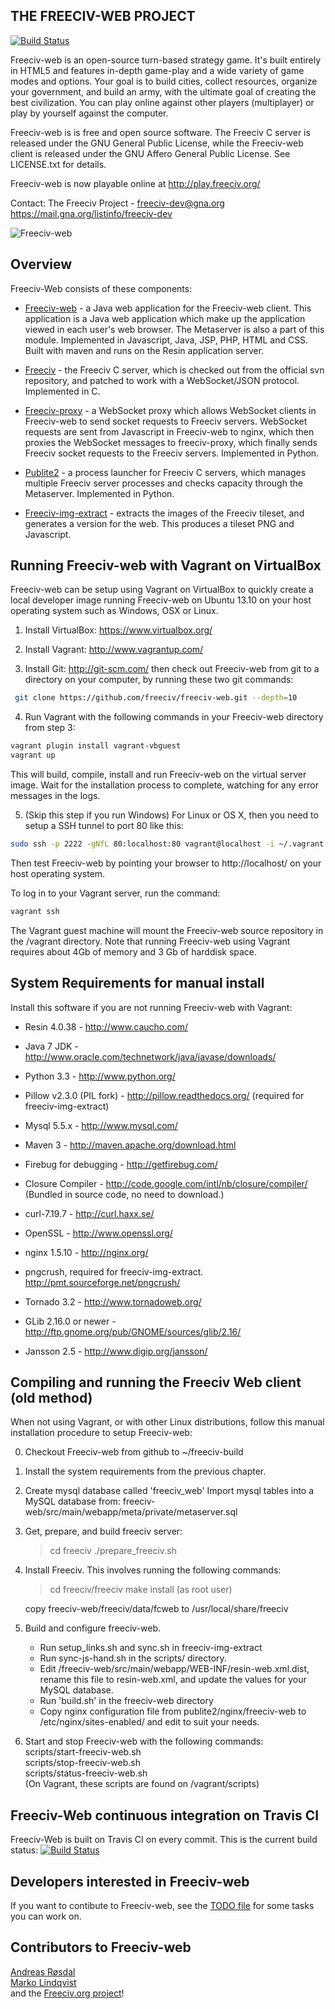 THE FREECIV-WEB PROJECT
-----------------------
[![Build Status](https://api.travis-ci.org/freeciv/freeciv-web.png)](https://travis-ci.org/freeciv/freeciv-web)

Freeciv-web is an open-source turn-based strategy game. It's built entirely in HTML5 and features in-depth game-play and a wide variety of game modes and options. Your goal is to build cities, collect resources, organize your government, and build an army, with the ultimate goal of creating the best civilization. You can play online against other players (multiplayer) or play by yourself against the computer. 

Freeciv-web is is free and open source software. The Freeciv C server is released under the GNU General Public License, while the Freeciv-web client is released
under the GNU Affero General Public License. See LICENSE.txt for details.

Freeciv-web is now playable online at http://play.freeciv.org/

Contact: The Freeciv Project - freeciv-dev@gna.org
https://mail.gna.org/listinfo/freeciv-dev


![Freeciv-web](http://upload.wikimedia.org/wikipedia/en/thumb/e/ee/Freeciv-net-screenshot-2011-06-23.png/800px-Freeciv-net-screenshot-2011-06-23.png "Freeciv-web screenshot")


Overview
--------

Freeciv-Web consists of these components:

* [Freeciv-web](freeciv-web) - a Java web application for the Freeciv-web client.
  This application is a Java web application which make up the application
  viewed in each user's web browser. The Metaserver is also a part of this module.
  Implemented in Javascript, Java, JSP, PHP, HTML and CSS. Built with maven and runs 
  on the Resin application server.

* [Freeciv](freeciv) - the Freeciv C server, which is checked out from the official
  svn repository, and patched to work with a WebSocket/JSON protocol. Implemented in C.

* [Freeciv-proxy](freeciv-proxy) - a WebSocket proxy which allows WebSocket clients in Freeciv-web
  to send socket requests to Freeciv servers. WebSocket requests are sent from Javascript 
  in Freeciv-web to nginx, which then proxies the WebSocket messages to freeciv-proxy, 
  which finally sends Freeciv socket requests to the Freeciv servers. Implemented in Python.

* [Publite2](publite2) - a process launcher for Freeciv C servers, which manages
  multiple Freeciv server processes and checks capacity through the Metaserver. 
  Implemented in Python.

* [Freeciv-img-extract](freeciv-img-extract) - extracts the images of the Freeciv tileset,
  and generates a version for the web. This produces a tileset PNG 
  and Javascript. 


Running Freeciv-web with Vagrant on VirtualBox
----------------------------------------------
Freeciv-web can be setup using Vagrant on VirtualBox to quickly create a 
local developer image running Freeciv-web on Ubuntu 13.10 on your host 
operating system such as Windows, OSX or Linux. 

1. Install VirtualBox: https://www.virtualbox.org/
2. Install Vagrant: http://www.vagrantup.com/

3. Install Git: http://git-scm.com/ then check out Freeciv-web from git to 
a directory on your computer, by running these two git commands:
 ```bash
  git clone https://github.com/freeciv/freeciv-web.git --depth=10
 ```

4. Run Vagrant with the following commands in your Freeciv-web directory from step 3:
 ```bash
 vagrant plugin install vagrant-vbguest
 vagrant up
 ```

  This will build, compile, install and run Freeciv-web on the virtual server image. Wait for the installation process to complete, watching for any error messages in the logs.

5. (Skip this step if you run Windows) For Linux or OS X, then you 
need to setup a SSH tunnel to port 80 like this:
 ```bash
 sudo ssh -p 2222 -gNfL 80:localhost:80 vagrant@localhost -i ~/.vagrant.d/insecure_private_key
 ```

Then test Freeciv-web by pointing your browser to http://localhost/ on your
host operating system.

To log in to your Vagrant server, run the command: 
 ```bash
 vagrant ssh
 ```

The Vagrant guest machine will mount the Freeciv-web source repository in the /vagrant directory.
Note that running Freeciv-web using Vagrant requires about 4Gb of memory
and 3 Gb of harddisk space.


System Requirements for manual install
--------------------------------------

Install this software if you are not running Freeciv-web with Vagrant:

- Resin 4.0.38 - http://www.caucho.com/

- Java 7 JDK - http://www.oracle.com/technetwork/java/javase/downloads/ 

- Python 3.3 - http://www.python.org/

- Pillow v2.3.0 (PIL fork) - http://pillow.readthedocs.org/
  (required for freeciv-img-extract)

- Mysql 5.5.x - http://www.mysql.com/

- Maven 3 - http://maven.apache.org/download.html

- Firebug for debugging - http://getfirebug.com/

- Closure Compiler - http://code.google.com/intl/nb/closure/compiler/
  (Bundled in source code, no need to download.)

- curl-7.19.7 - http://curl.haxx.se/

- OpenSSL - http://www.openssl.org/

- nginx 1.5.10 - http://nginx.org/

- pngcrush, required for freeciv-img-extract.  http://pmt.sourceforge.net/pngcrush/

- Tornado 3.2 - http://www.tornadoweb.org/

- GLib 2.16.0 or newer - http://ftp.gnome.org/pub/GNOME/sources/glib/2.16/

- Jansson 2.5 - http://www.digip.org/jansson/


Compiling and running the Freeciv Web client (old method)
---------------------------------------------------------
When not using Vagrant, or with other Linux distributions, follow this 
manual installation procedure to setup Freeciv-web:

0. Checkout Freeciv-web from github to ~/freeciv-build

1. Install the system requirements from the previous chapter.

2. Create mysql database called 'freeciv_web'
   Import mysql tables into a MySQL database from:
    freeciv-web/src/main/webapp/meta/private/metaserver.sql

3. Get, prepare, and build freeciv server:
   > cd freeciv
   > ./prepare_freeciv.sh

4. Install Freeciv. This involves running the following commands:
   > cd freeciv/freeciv
   > make install     (as root user)

   copy freeciv-web/freeciv/data/fcweb to /usr/local/share/freeciv 

5. Build and configure freeciv-web. 

   - Run setup_links.sh and sync.sh in freeciv-img-extract 
   - Run sync-js-hand.sh in the scripts/ directory.
   - Edit /freeciv-web/src/main/webapp/WEB-INF/resin-web.xml.dist, rename this
     file to resin-web.xml, and update the values for your MySQL database.
   - Run 'build.sh' in the freeciv-web directory
   - Copy nginx configuration file from publite2/nginx/freeciv-web
     to /etc/nginx/sites-enabled/ and edit to suit your needs.


6.  Start and stop Freeciv-web with the following commands:  
  scripts/start-freeciv-web.sh  
  scripts/stop-freeciv-web.sh  
  scripts/status-freeciv-web.sh  
(On Vagrant, these scripts are found on /vagrant/scripts)  

Freeciv-Web continuous integration on Travis CI 
-----------------------------------------------
Freeciv-Web is built on Travis CI on every commit. This is the current build status: [![Build Status](https://api.travis-ci.org/freeciv/freeciv-web.png)](https://travis-ci.org/freeciv/freeciv-web)


Developers interested in Freeciv-web
------------------------------------

If you want to contibute to Freeciv-web, see the [TODO file](TODO) for 
some tasks you can work on.


Contributors to Freeciv-web
---------------------------
[Andreas Røsdal](http://github.com/andreasrosdal)  
[Marko Lindqvist](https://github.com/cazfi)  
and the [Freeciv.org project](http://freeciv.wikia.com/wiki/People)!

